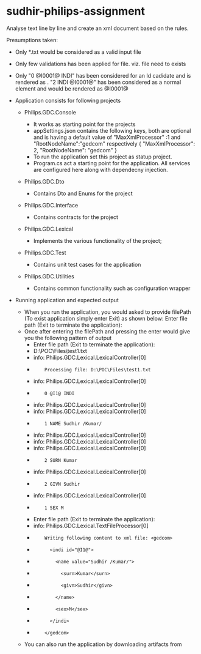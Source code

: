 # sudhir-philips-assignment
Analyse text line by line and create an xml document based on the rules.

Presumptions taken:
- 	Only *.txt would be considered as a valid  input file
-	Only few validations has been applied for file. viz. file need to exists
-	Only "0 @I0001@ INDI" has been considered for an Id cadidate and is rendered as <indi id="@I0001@">. "2 INDI @I0001@" has been considered as a normal element and would be rendered as <indi>@I0001@</indi>

-	Application consists for following projects
	-	Philips.GDC.Console
		-	It works as starting point for the projects
		-	appSettings.json contains the following keys, both are optional and is having a default value of "MaxXmlProcessor" :1 and "RootNodeName":"gedcom" respectively
			{
			  "MaxXmlProcessor": 2,
			  "RootNodeName": "gedcom"
			}
		-	To run the application set this project as statup project.
		-	Program.cs act a starting point for the application. All services are configured here along with dependecny injection.
		
	-	Philips.GDC.Dto
		-	Contains Dto and Enums for the project
		
	-	Philips.GDC.Interface
		-	Contains contracts for the project
		
	-	Philips.GDC.Lexical
		-	Implements the various functionality of the project;
		
	-	Philips.GDC.Test
		-	Contains unit test cases for the application
		
	-	Philips.GDC.Utilities
		-	Contains common functionality such as configuration wrapper
		
-	Running application and expected output
	-	When you run the application, you would asked to provide filePath (To exist application simply enter Exit) as shown below:
			Enter file path (Exit to terminate the application):
	-	Once after entering the filePath and pressing the enter would give you the following pattern of output
		-	Enter file path (Exit to terminate the application):
		-	D:\POC\Files\test1.txt
		-	info: Philips.GDC.Lexical.LexicalController[0]
		-		  Processing file: D:\POC\Files\test1.txt
		-	info: Philips.GDC.Lexical.LexicalController[0]
		-		  0 @I1@ INDI
		-	info: Philips.GDC.Lexical.LexicalController[0]
		-	info: Philips.GDC.Lexical.LexicalController[0]
		-		  1 NAME Sudhir /Kumar/
		-	info: Philips.GDC.Lexical.LexicalController[0]
		-	info: Philips.GDC.Lexical.LexicalController[0]
		-	info: Philips.GDC.Lexical.LexicalController[0]
		-		  2 SURN Kumar
		-	info: Philips.GDC.Lexical.LexicalController[0]
		-		  2 GIVN Sudhir
		-	info: Philips.GDC.Lexical.LexicalController[0]
		-		  1 SEX M
		-	Enter file path (Exit to terminate the application):
		-	info: Philips.GDC.Lexical.TextFileProcessor[0]
		-		  Writing following content to xml file: <gedcom>
		-			<indi id="@I1@">
		-			  <name value="Sudhir /Kumar/">
		-				<surn>Kumar</surn>
		-				<givn>Sudhir</givn>
		-			  </name>
		-			  <sex>M</sex>
		-			</indi>
		-		  </gedcom>
	-	You can also run the application by downloading artifacts from 
		